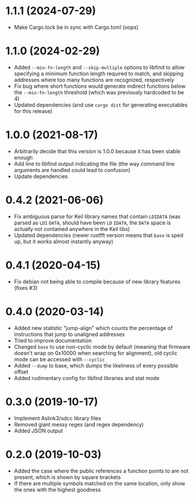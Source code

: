 1.1.1 (2024-07-29)
==================
* Make Cargo.lock be in sync with Cargo.toml (oops)

1.1.0 (2024-02-29)
==================
* Added `--min-fn-length` and `--skip-multiple` options to libfind to allow specifying a minimum function length
  required to match, and skipping addresses where too many functions are recognized, respectively
* Fix bug where short functions would generate indirect functions below the `--min-fn-length`
  threshold (which was previously hardcoded to be 4)
* Updated dependencies (and use `cargo dist` for generating executables for this release)

1.0.0 (2021-08-17)
==================
* Arbitrarily decide that this version is 1.0.0 because it has been stable enough
* Add line to libfind output indicating the file (the way command line arguments are handled could lead to confusion)
* Update dependencies

0.4.2 (2021-06-06)
==================
* Fix ambiguous parse for Keil library names that contain `LDIDATA` (was parsed as `LDI` `DATA`, should have been `LD` `IDATA`, the `DATA` space is actually not contained anywhere in the Keil libs)
* Updated dependencies (newer rustfft version means that `base` is sped up, but it works almost instantly anyway)

0.4.1 (2020-04-15)
==================
* Fix debian not being able to compile because of new library features (fixes #3)

0.4.0 (2020-03-14)
==================
* Added new statistic "jump-align" which counts the percentage of instructions that jump to unaligned addresses
* Tried to improve documentation
* Changed `base` to use non-cyclic mode by default (meaning that firmware doesn't wrap on 0x10000 when searching for alignment), old cyclic mode can be accessed with `--cyclic`
* Added `--dump` to base, which dumps the likeliness of every possible offset
* Added rudimentary config for libfind libraries and stat mode

0.3.0 (2019-10-17)
==================
* Implement Aslink3/sdcc library files 
* Removed giant messy regex (and regex dependency)
* Added JSON output

0.2.0 (2019-10-03)
==================
* Added the case where the public references a function points to are not present, which is shown by square brackets
* If there are multiple symbols matched on the same location, only show the ones with the highest goodness
